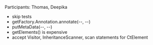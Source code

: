 Participants: Thomas, Deepika

- skip tests
- getFactory.Annotation.annotate(--, --)
- putMetaData(--, --)
- getElements() is expensive
- accept Visitor, InheritanceScanner, scan statements for CtElement

